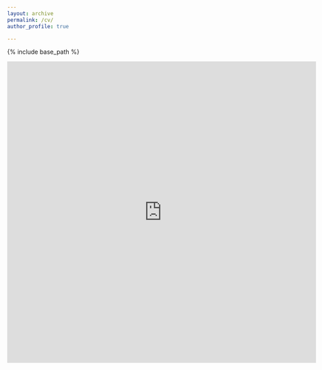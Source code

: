 ```yaml
---
layout: archive
permalink: /cv/
author_profile: true

---
```


{% include base_path %}

<iframe src="https://zmeers.github.io/files/ZoeMeers-CV.pdf" style="width:718px; height:700px;" frameborder="0"></iframe>
